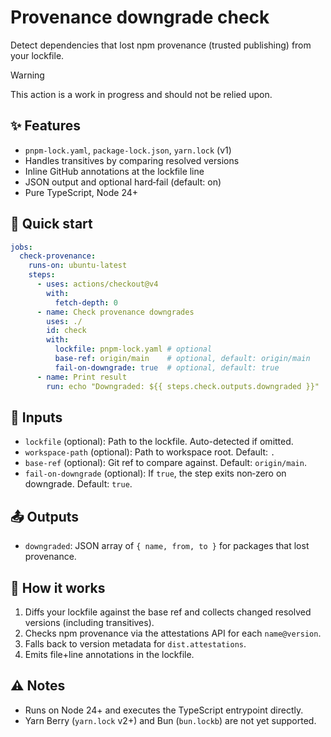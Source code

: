 # Provenance downgrade check

Detect dependencies that lost npm provenance (trusted publishing) from your lockfile.

> [!WARNING]  
> This action is a work in progress and should not be relied upon.

## ✨ Features
- `pnpm-lock.yaml`, `package-lock.json`, `yarn.lock` (v1)
- Handles transitives by comparing resolved versions
- Inline GitHub annotations at the lockfile line
- JSON output and optional hard‑fail (default: on)
- Pure TypeScript, Node 24+

## 🚀 Quick start
```yaml
jobs:
  check-provenance:
    runs-on: ubuntu-latest
    steps:
      - uses: actions/checkout@v4
        with:
          fetch-depth: 0
      - name: Check provenance downgrades
        uses: ./
        id: check
        with:
          lockfile: pnpm-lock.yaml # optional
          base-ref: origin/main    # optional, default: origin/main
          fail-on-downgrade: true  # optional, default: true
      - name: Print result
        run: echo "Downgraded: ${{ steps.check.outputs.downgraded }}"
```

## 🔧 Inputs
- `lockfile` (optional): Path to the lockfile. Auto-detected if omitted.
- `workspace-path` (optional): Path to workspace root. Default: `.`
- `base-ref` (optional): Git ref to compare against. Default: `origin/main`.
- `fail-on-downgrade` (optional): If `true`, the step exits non‑zero on downgrade. Default: `true`.

## 📤 Outputs
- `downgraded`: JSON array of `{ name, from, to }` for packages that lost provenance.

## 🧠 How it works
1. Diffs your lockfile against the base ref and collects changed resolved versions (including transitives).
2. Checks npm provenance via the attestations API for each `name@version`.
3. Falls back to version metadata for `dist.attestations`.
4. Emits file+line annotations in the lockfile.

## ⚠️ Notes
- Runs on Node 24+ and executes the TypeScript entrypoint directly.
- Yarn Berry (`yarn.lock` v2+) and Bun (`bun.lockb`) are not yet supported.
